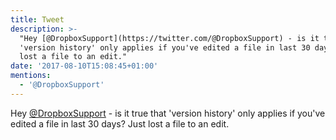 ```yaml
---
title: Tweet
description: >-
  "Hey [@DropboxSupport](https://twitter.com/@DropboxSupport) - is it true that
  'version history' only applies if you've edited a file in last 30 days? Just
  lost a file to an edit."
date: '2017-08-10T15:08:45+01:00'
mentions:
  - '@DropboxSupport'
---
```

Hey [@DropboxSupport](https://twitter.com/@DropboxSupport) - is it true that 'version history' only applies if you've edited a file in last 30 days? Just lost a file to an edit.
